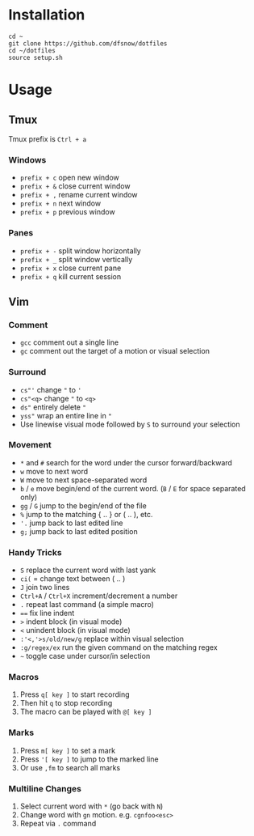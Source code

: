 # Installation

```
cd ~
git clone https://github.com/dfsnow/dotfiles
cd ~/dotfiles
source setup.sh
```

# Usage

## Tmux

Tmux prefix is `Ctrl + a`

### Windows

* `prefix + c` open new window
* `prefix + &` close current window
* `prefix + ,` rename current window
* `prefix + n` next window
* `prefix + p` previous window

### Panes

* `prefix + -` split window horizontally
* `prefix + _` split window vertically
* `prefix + x` close current pane
* `prefix + q` kill current session

## Vim

### Comment

* `gcc` comment out a single line
* `gc` comment out the target of a motion or visual selection

### Surround

* `cs"'` change `"` to `'`
* `cs"<q>` change `"` to `<q>`
* `ds"` entirely delete  `"`
* `yss"` wrap an entire line in `"`
* Use linewise visual mode followed by `S` to surround your selection

### Movement

* `*` and  `#` search for the word under the cursor forward/backward
* `w` move to next word
* `W` move to next space-separated word
* `b` / `e` move begin/end of the current word. (`B` / `E` for space separated only)
* `gg` / `G` jump to the begin/end of the file
* `%` jump to the matching { .. } or ( .. ), etc.
* `'.` jump back to last edited line
* `g;` jump back to last edited position

### Handy Tricks

* `S` replace the current word with last yank
* `ci(` = change text between ( .. )
* `J` join two lines
* `Ctrl+A` / `Ctrl+X` increment/decrement a number
* `.` repeat last command (a simple macro)
* `==` fix line indent
* `>` indent block (in visual mode)
* `<` unindent block (in visual mode)
* `:'<,'>s/old/new/g` replace within visual selection
* `:g/regex/ex` run the given command on the matching regex
* `~` toggle case under cursor/in selection

### Macros

1. Press `q[ key ]` to start recording
2. Then hit `q` to stop recording
3. The macro can be played with `@[ key ]`

### Marks

1. Press `m[ key ]` to set a mark
2. Press `'[ key ]` to jump to the marked line
3. Or use `,fm` to search all marks

### Multiline Changes

1. Select current word with `*` (go back with `N`)
2. Change word with `gn` motion. e.g. `cgnfoo<esc>`
3. Repeat via `.` command
